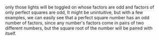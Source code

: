 only those lights will be toggled on whose factors are odd and factors of only perfect squares are odd, It might be unintuitive, but with a few examples, we can easily see that a perfect square number has an odd number of factors, since any number's factors come in pairs of two different numbers, but the square root of the number will be paired with itself.